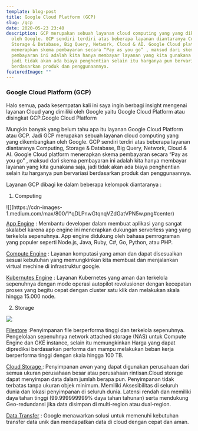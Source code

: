 ```yaml
---
template: blog-post
title: Google Cloud Platform (GCP)
slug: /gcp
date: 2020-05-23 23:40
description: GCP merupakan sebuah layanan cloud computing yang yang dikembangkan
  oleh Google. GCP sendiri terdiri atas beberapa layanan diantaranya Computing,
  Storage & Database, Big Query, Network, Cloud & AI. Google Cloud platform
  menerapkan skema pembayaran secara “Pay as you go” , maksud dari skema
  pembayaran ini adalah kita hanya membayar layanan yang kita gunakana saja,
  jadi tidak akan ada biaya penghentian selain itu harganya pun bervariasi
  berdasarkan produk dan penggunaannya.
featuredImage: ""
---
```

<!--StartFragment-->

### Google Cloud Platform (GCP)

Halo semua, pada kesempatan kali ini saya ingin berbagi insight mengenai layanan Cloud yang dimiliki oleh Google yaitu Google Cloud Platform atau disingkat GCP.Google Cloud Platform

Mungkin banyak yang belum tahu apa itu layanan Google Cloud Platform atau GCP. Jadi GCP merupakan sebuah layanan cloud computing yang yang dikembangkan oleh Google. GCP sendiri terdiri atas beberapa layanan diantaranya Computing, Storage & Database, Big Query, Network, Cloud & AI. Google Cloud platform menerapkan skema pembayaran secara “Pay as you go” , maksud dari skema pembayaran ini adalah kita hanya membayar layanan yang kita gunakana saja, jadi tidak akan ada biaya penghentian selain itu harganya pun bervariasi berdasarkan produk dan penggunaannya.

Layanan GCP dibagi ke dalam beberapa kelompok diantaranya :

1. Computing


<div style="float:left;margin:0 10px 10px 0" markdown="1">
![](https://cdn-images-1.medium.com/max/800/1*qDLPnwGtqnqVZdGatVPN5w.png#center)
</div>
 
[App Engine](https://cloud.google.com/appengine) : Membantu developer dalam membuat aplikasi yang sangat skalabel karena app engine ini menerapkan dukungan serverless yang yang terkelola sepenuhnya. App engine didukung oleh bahasa pemrograman yang populer seperti Node.js, Java, Ruby, C#, Go, Python, atau PHP.

[Compute Engine](https://cloud.google.com/compute) : Layanan komputasi yang aman dan dapat disesuaikan sesuai kebutuhan yang memungkinkan kita membuat dan menjalankan virtual mechine di infrastruktur google.

[Kubernutes Engine](https://cloud.google.com/kubernetes-engine) : Layanan Kubernetes yang aman dan terkelola sepenuhnya dengan mode operasi autopilot revolusioner dengan kecepatan proses yang begitu cepat dengan cluster satu klik dan melakukan skala hingga 15.000 node.

2. Storage



![](https://cdn-images-1.medium.com/max/800/1*3qOtEYPDQFBK7G5eX-dmAg.png)

[Filestore](https://cloud.google.com/filestore) :Penyimpanan file berperforma tinggi dan terkelola sepenuhnya. Pengelolaan sepenuhnya network attached storage (NAS) untuk Compute Engine dan GKE instance, selain itu memungkinkan Harga yang dapat diprediksi berdasarkan performa dan mampu melakukan beban kerja berperforma tinggi dengan skala hingga 100 TB.

[Cloud Storage ](https://cloud.google.com/storage/): Penyimpanan awan yang dapat digunakan perusahaan dari semua ukuran perusahaan besar atau perusahaan rintisan.Cloud storage dapat menyimpan data dalam jumlah berapa pun. Penyimpanan tidak terbatas tanpa ukuran objek minimum. Memiliki Aksesibilitas di seluruh dunia dan lokasi penyimpanan di seluruh dunia. Latensi rendah dan memiliki daya tahan tinggi (99.999999999% daya tahan tahunan) serta mendukung Geo-redundansi jika data disimpan di multi-region atau dual-region.

[Data Transfer](https://cloud.google.com/products/data-transfer) : Google menawarkan solusi untuk memenuhi kebutuhan transfer data unik dan mendapatkan data di cloud dengan cepat dan aman.

<!--EndFragment-->